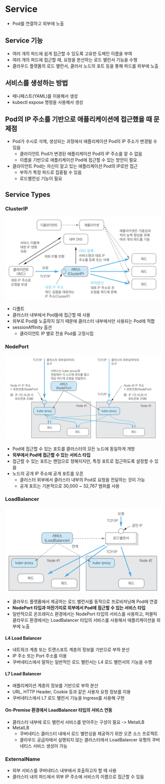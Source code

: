 # Service

- Pod를 연결하고 외부에 노출

## Service 기능

- 여러 개의 파드에 쉽게 접근할 수 있도록 고유한 도메인 이름을 부여
- 여러 개의 파드에 접근할 때, 요청을 분산하는 로드 밸런서 기능을 수행     
- 클라우드 플랫폼의 로드 밸런서, 클러서 노드의 포트 등을 통해 파드를 외부에 노출

## 서비스를 생성하는 방법

- 매니페스트(YAML)를 이용해서 생성 
- kubectl expose 명령을 사용해서 생성

## Pod의 IP 주소를 기반으로 애플리케이션에 접근했을 때 문제점

- Pod가 수시로 삭제, 생성되는 과정에서 애플리케이션 Pod의 IP 주소가 변경될 수 있음
	- 클라이언트 Pod가 변경된 애플리케이션 Pod의 IP 주소를 알 수 없음
	- 이름을 기반으로 애플리케이션 Pod에 접근할 수 있는 방안이 필요 
- 클라이언트 Pod는 자신이 알고 있는 애플리케이션 Pod의 IP로만 접근
	- 부하가 특정 파드로 집중될 수 있음
	- 로드밸런싱 기능이 필요

## Service Types

### ClusterIP

![service](https://github.com/seungwonbased/TIL/blob/main/K8s/assets/service1.png)

- 디폴트
- 클러스터 내부에서 Pod들에 접근할 때 사용 
- 외부로 Pod를 노출하지 않기 때문에 클러스터 내부에서만 사용되는 Pod에 적합
- sessionAffinity 옵션
	- 클라이언트 IP 별로 전송 Pod를 고정시킴

### NodePort

![service](https://github.com/seungwonbased/TIL/blob/main/K8s/assets/service2.png)

- Pod에 접근할 수 있는 포트를 클러스터의 모든 노드에 동일하게 개방
- **외부에서 Pod에 접근할 수 있는 서비스 타입**
- 접근할 수 있는 포트는 랜덤으로 정해지지만, 특정 포트로 접근하도록 설정할 수 있음
- 노드의 공개 IP 주소에 공개 포트를 오픈
	- 클러스터 외부에서 클러스터 내부의 Pod로 요청을 전달하는 것이 가능
	- 공개 포트는 기본적으로 30,000 ~ 32,767 범위를 사용

### LoadBalancer

![service](https://github.com/seungwonbased/TIL/blob/main/K8s/assets/service3.png)

- 클라우드 플랫폼에서 제공하는 로드 밸런서를 동적으로 프로비저닝해 Pod에 연결
- **NodePort 타입과 마찬가지로 외부에서 Pod에 접근할 수 있는 서비스 타입**
- 일반적으로 온프레미스 환경에서는 NodePort 타입의 서비스를 사용하고, 퍼블릭 클라우드 환경에서는 LoadBalancer 타입의 서비스를 사용해서 애플리케이션을 외부에 노출

#### L4 Load Balancer
- 네트워크 계층 또는 트랜스포트 계층의 정보를 기반으로 부하 분산
- IP 주소 또는 Port 주소를 이용
- 쿠버네티스에서 말하는 일반적인 로드 밸런서는 L4 로드 밸런서의 기능을 수행

#### L7 Load Balancer
- 애플리케이션 계층의 정보를 기반으로 부하 분산
- URL, HTTP Header, Cookie 등과 같은 사용자 요청 정보를 이용
- 쿠버네티스에서 L7 로드 밸런서 기능을 Ingress를 사용해 구현

#### On-Premise 환경에서 LoadBalancer 타입의 서비스 연동
- 클러스터 내부에 로드 밸런서 서비스를 받아주는 구성이 필요 -> MetalLB
- MetalLB
	- 쿠버네티스 클러스터 내에서 로드 밸런싱을 제공하기 위한 오픈 소스 프로젝트
	- 클라우드 공급자에서 실행되지 않는 클러스터에서 LoadBalancer 유형의 쿠버네티스 서비스 생성이 가능

### ExternalName

- 외부 서비스를 쿠버네티스 내부에서 호출하고자 할 때 사용
- 클러스터 내의 파드에서 외부 IP 주소에 서비스의 이름으로 접근할 수 있음
